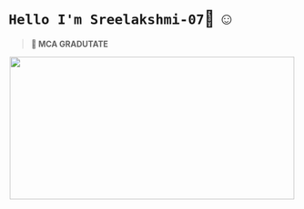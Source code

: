 # `Hello I'm Sreelakshmi-07`:wave: &#9786;
> <b> :notebook_with_decorative_cover: MCA GRADUTATE </b>
<p align="center"> 
  
   <img src="https://c.tenor.com/3klZkDif0nsAAAAd/gaming-gif.gif" width="500" height="250"/>
</p>
<!-- - <img src="https://img.shields.io/badge/Python-3776AB?style=for-the-badge&logo=python&logoColor=white"/> -->
<!---
Sreelakshmi-07/Sreelakshmi-07 is a ✨ special ✨ repository because its `README.md` (this file) appears on your GitHub profile.
You can click the Preview link to take a look at your changes.
--->
